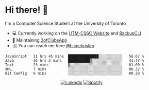 # Hi there! 👋
I'm a Computer Science Student at the University of Toronto

- 💻 Currently working on the [UTM-CSSC Website](https://github.com/UTM-CSSC) and [BackupCLI](https://github.com/BackupHub/BackupCLI)
- 🔨 Maintaining [2ofClubsApp](https://github.com/2ofClubsApp)
- ✉️ You can reach me here [@hiimchrislim](mailto:hello@hiimchrislim.co)

<!--START_SECTION:waka-->
```text
JavaScript   21 hrs 45 mins  ██████████████░░░░░░░░░░░   56.07 % 
Java         16 hrs 5 mins   ██████████▒░░░░░░░░░░░░░░   41.47 % 
Text         23 mins         ▒░░░░░░░░░░░░░░░░░░░░░░░░   01.00 % 
XML          7 mins          ░░░░░░░░░░░░░░░░░░░░░░░░░   00.32 % 
Git Config   6 mins          ░░░░░░░░░░░░░░░░░░░░░░░░░   00.28 % 
```
<!--END_SECTION:waka-->

<div align="center">
<a href="https://www.linkedin.com/in/hiimchrislim" target="_blank"><img src="https://img.shields.io/badge/LinkedIn-%230077B5.svg?&style=flat-square&logo=linkedin&logoColor=white" alt="LinkedIn"></a>
<a href="https://open.spotify.com/user/clim1231" target="_blank"><img src="https://img.shields.io/badge/Spotify-%231ED760.svg?&style=flat-square&logo=spotify&logoColor=white" alt="Spotify"></a>

</div>
